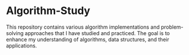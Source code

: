 # Algorithm-Study
This repository contains various algorithm implementations and problem-solving approaches that I have studied and practiced. The goal is to enhance my understanding of algorithms, data structures, and their applications.
